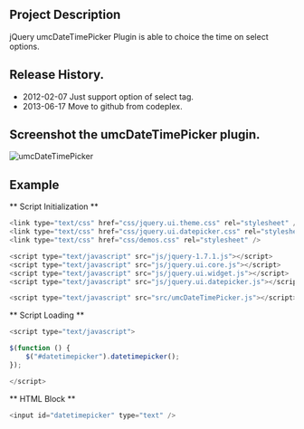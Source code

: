 ## Project Description

jQuery umcDateTimePicker Plugin is able to choice the time on select options.

## Release History.

- 2012-02-07 Just support option of select tag.
- 2013-06-17 Move to github from codeplex.

## Screenshot the umcDateTimePicker plugin.

![umcDateTimePicker](http://cfile30.uf.tistory.com/image/1476893F4F37A43D2B3866)

## Example

** Script Initialization **
```js
<link type="text/css" href="css/jquery.ui.theme.css" rel="stylesheet" />
<link type="text/css" href="css/jquery.ui.datepicker.css" rel="stylesheet" />
<link type="text/css" href="css/demos.css" rel="stylesheet" />

<script type="text/javascript" src="js/jquery-1.7.1.js"></script>
<script type="text/javascript" src="js/jquery.ui.core.js"></script>
<script type="text/javascript" src="js/jquery.ui.widget.js"></script>
<script type="text/javascript" src="js/jquery.ui.datepicker.js"></script>

<script type="text/javascript" src="src/umcDateTimePicker.js"></script>
```

** Script Loading **
```js
<script type="text/javascript">

$(function () {
    $("#datetimepicker").datetimepicker();
});

</script>
```

** HTML Block **
```js
<input id="datetimepicker" type="text" />
```
